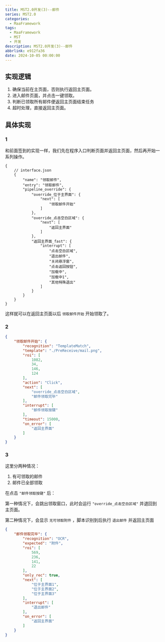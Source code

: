```yaml
---
title: MST2.0开发(3)--邮件
series: MST2.0
categories:
  - MaaFramework
tags:
  - MaaFramework
  - MST
  - 开发
description: MST2.0开发(3)--邮件
abbrlink: e912fa36
date: 2024-10-05 00:00:00
---
```


## 实现逻辑

1. 确保当前在主页面，否则执行返回主页面。
2. 进入邮件页面，并点击一键领取。
3. 判断已领取所有邮件便返回主页面结束任务
4. 超时处理，直接返回主页面。

## 具体实现

### 1

和前面签到的实现一样，我们先在程序入口判断页面并返回主页面，然后再开始一系列操作。

```jsonc
{
    // interface.json
    {
        "name": "领取邮件",
        "entry": "领取邮件",
        "pipeline_override": {
            "override_位于主界面": {
                "next": [
                    "领取邮件开始"
                ]
            },
            "override_点击空白区域": {
                "next": [
                    "返回主界面"
                ]
            },
            "返回主界面_fast": {
                "interrupt": [
                    "点击空白区域",
                    "退出邮件",
                    "关闭悬浮窗",
                    "点击返回按钮",
                    "加载中",
                    "加载中1",
                    "其他特殊退出"
                ]
            }
        }
    }
}
```

这样就可以在返回主页面以后 `领取邮件开始` 开始领取了。

### 2

```json
{
    "领取邮件开始": {
        "recognition": "TemplateMatch",
        "template": "./PreReceive/mail.png",
        "roi": [
            1082,
            34,
            146,
            124
        ],
        "action": "Click",
        "next": [
            "override_点击空白区域",
            "邮件领取完毕"
        ],
        "interrupt": [
            "邮件领取按键"
        ],
        "timeout": 15000,
        "on_error": [
            "返回主界面"
        ]
    }
}
```
  
### 3

这里分两种情况：

  1. 有可领取的邮件
  2. 邮件已全部领取

在点击 `"邮件领取按键"` 后：

第一种情况下，会跳出领取窗口，此时会运行 `"override_点击空白区域"` 并退回到主页面。

第二种情况下，会显示 `无可领取附件` ，脚本识别到后执行 `退出邮件` 并返回主页面

```json
{
    "邮件领取完毕": {
        "recognition": "OCR",
        "expected": "附件",
        "roi": [
            569,
            236,
            141,
            22
        ],
        "only_rec": true,
        "next": [
            "位于主界面1",
            "位于主界面2",
            "位于主界面3"
        ],
        "interrupt": [
            "退出邮件"
        ],
        "on_error": [
            "返回主界面"
        ]
    }
}
```
